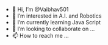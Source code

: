 - 👋 Hi, I’m @Vaibhav501
- 👀 I’m interested in A.I. and Robotics
- 🌱 I’m currently learning Java Script
- 💞️ I’m looking to collaborate on ...
- 📫 How to reach me ...

<!---
Vaibhav501/Vaibhav501 is a ✨ special ✨ repository because its `README.md` (this file) appears on your GitHub profile.
You can click the Preview link to take a look at your changes.
--->
